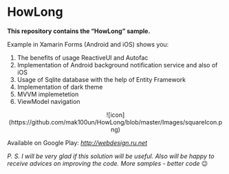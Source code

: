 # HowLong
**This repository contains the “HowLong” sample.**

Example in Xamarin Forms (Android and iOS) shows you:
1.	The benefits of usage ReactiveUI and Autofac
2.	Implementation of Android background notification service and also of iOS
3.	Usage of Sqlite database with the help of Entity Framework
4.	Implementation of dark theme
5.	MVVM implemetetion
6.	ViewModel navigation

<center>![icon](https://github.com/mak100un/HowLong/blob/master/Images/squareIcon.png)</center>

Available on Google Play: _http://webdesign.ru.net_

_P. S. I will be very glad if this solution will be useful. Also will be happy to receive advices on improving the code. More samples - better code_ 😉

